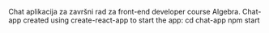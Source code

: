Chat aplikacija za završni rad za front-end developer course Algebra.
Chat-app created using create-react-app
to start the app:
cd chat-app
npm start
